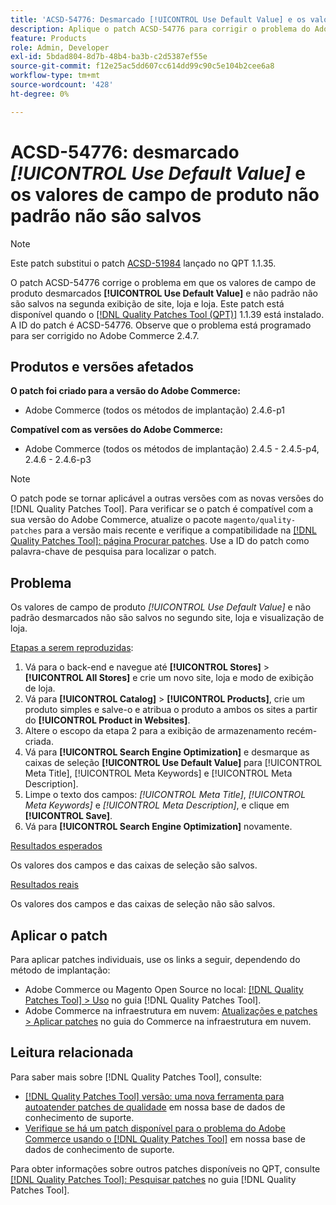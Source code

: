 ```yaml
---
title: 'ACSD-54776: Desmarcado [!UICONTROL Use Default Value] e os valores de campo de produto não padrão não são salvos para a segunda exibição de site, loja e loja'
description: Aplique o patch ACSD-54776 para corrigir o problema do Adobe Commerce em que os valores de campo de produto desmarcados [!UICONTROL Use Default Value] e não padrão não são salvos na segunda exibição de site, loja e loja.
feature: Products
role: Admin, Developer
exl-id: 5bdad804-8d7b-48b4-ba3b-c2d5387ef55e
source-git-commit: f12e25ac5dd607cc614dd99c90c5e104b2cee6a8
workflow-type: tm+mt
source-wordcount: '428'
ht-degree: 0%

---
```


# ACSD-54776: desmarcado *[!UICONTROL Use Default Value]* e os valores de campo de produto não padrão não são salvos

>[!NOTE]
>
>Este patch substitui o patch [ACSD-51984](/help/support-tools/patches-available-in-qpt-tool/v1-1-35/acsd-51984-unchecked-used-default-value-and-non-default-product-field-values-are-not-saved.md) lançado no QPT 1.1.35.

O patch ACSD-54776 corrige o problema em que os valores de campo de produto desmarcados **[!UICONTROL Use Default Value]** e não padrão não são salvos na segunda exibição de site, loja e loja. Este patch está disponível quando o [[!DNL Quality Patches Tool (QPT)]](/help/announcements/adobe-commerce-announcements/magento-quality-patches-released-new-tool-to-self-serve-quality-patches.md) 1.1.39 está instalado. A ID do patch é ACSD-54776. Observe que o problema está programado para ser corrigido no Adobe Commerce 2.4.7.

## Produtos e versões afetados

**O patch foi criado para a versão do Adobe Commerce:**

* Adobe Commerce (todos os métodos de implantação) 2.4.6-p1

**Compatível com as versões do Adobe Commerce:**

* Adobe Commerce (todos os métodos de implantação) 2.4.5 - 2.4.5-p4, 2.4.6 - 2.4.6-p3

>[!NOTE]
>
>O patch pode se tornar aplicável a outras versões com as novas versões do [!DNL Quality Patches Tool]. Para verificar se o patch é compatível com a sua versão do Adobe Commerce, atualize o pacote `magento/quality-patches` para a versão mais recente e verifique a compatibilidade na [[!DNL Quality Patches Tool]: página Procurar patches](https://experienceleague.adobe.com/tools/commerce-quality-patches/index.html?lang=pt-BR). Use a ID do patch como palavra-chave de pesquisa para localizar o patch.

## Problema

Os valores de campo de produto *[!UICONTROL Use Default Value]* e não padrão desmarcados não são salvos no segundo site, loja e visualização de loja.

<u>Etapas a serem reproduzidas</u>:

1. Vá para o back-end e navegue até **[!UICONTROL Stores]** > **[!UICONTROL All Stores]** e crie um novo site, loja e modo de exibição de loja.
1. Vá para **[!UICONTROL Catalog]** > **[!UICONTROL Products]**, crie um produto simples e salve-o e atribua o produto a ambos os sites a partir do **[!UICONTROL Product in Websites]**.
1. Altere o escopo da etapa 2 para a exibição de armazenamento recém-criada.
1. Vá para **[!UICONTROL Search Engine Optimization]** e desmarque as caixas de seleção **[!UICONTROL Use Default Value]** para [!UICONTROL Meta Title], [!UICONTROL Meta Keywords] e [!UICONTROL Meta Description].
1. Limpe o texto dos campos: *[!UICONTROL Meta Title]*, *[!UICONTROL Meta Keywords]* e *[!UICONTROL Meta Description]*, e clique em **[!UICONTROL Save]**.
1. Vá para **[!UICONTROL Search Engine Optimization]** novamente.

<u>Resultados esperados</u>

Os valores dos campos e das caixas de seleção são salvos.

<u>Resultados reais</u>

Os valores dos campos e das caixas de seleção não são salvos.

## Aplicar o patch

Para aplicar patches individuais, use os links a seguir, dependendo do método de implantação:

* Adobe Commerce ou Magento Open Source no local: [[!DNL Quality Patches Tool] > Uso](<https://experienceleague.adobe.com/docs/commerce-operations/tools/quality-patches-tool/usage.html?lang=pt-BR>) no guia [!DNL Quality Patches Tool].
* Adobe Commerce na infraestrutura em nuvem: [Atualizações e patches > Aplicar patches](https://experienceleague.adobe.com/docs/commerce-cloud-service/user-guide/develop/upgrade/apply-patches.html?lang=pt-BR) no guia do Commerce na infraestrutura em nuvem.

## Leitura relacionada

Para saber mais sobre [!DNL Quality Patches Tool], consulte:

* [[!DNL Quality Patches Tool] versão: uma nova ferramenta para autoatender patches de qualidade](/help/announcements/adobe-commerce-announcements/magento-quality-patches-released-new-tool-to-self-serve-quality-patches.md) em nossa base de dados de conhecimento de suporte.
* [Verifique se há um patch disponível para o problema do Adobe Commerce usando o [!DNL Quality Patches Tool]](/help/support-tools/patches-available-in-qpt-tool/check-patch-for-magento-issue-with-magento-quality-patches.md) em nossa base de dados de conhecimento de suporte.

Para obter informações sobre outros patches disponíveis no QPT, consulte [[!DNL Quality Patches Tool]: Pesquisar patches](<https://experienceleague.adobe.com/tools/commerce-quality-patches/index.html?lang=pt-BR>) no guia [!DNL Quality Patches Tool].
